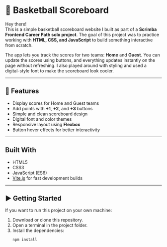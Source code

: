 # 🏀 Basketball Scoreboard

Hey there!   
This is a simple basketball scoreboard website I built as part of a **Scrimba Frontend Career Path solo project**. The goal of this project was to practice working with **HTML, CSS, and JavaScript** to build something interactive from scratch.

The app lets you track the scores for two teams: **Home** and **Guest**. You can update the scores using buttons, and everything updates instantly on the page without refreshing. I also played around with styling and used a digital-style font to make the scoreboard look cooler.

---

## 🌟 Features

- Display scores for Home and Guest teams
- Add points with **+1**, **+2**, and **+3** buttons
- Simple and clean scoreboard design
- Digital font and color themes
- Responsive layout using **Flexbox**
- Button hover effects for better interactivity

---

## Built With

- HTML5
- CSS3
- JavaScript (ES6)
- [Vite.js](https://vitejs.dev/) for fast development builds

---

## ▶️ Getting Started

If you want to run this project on your own machine:

1. Download or clone this repository.
2. Open a terminal in the project folder.
3. Install the dependencies:
   ```bash
   npm install

